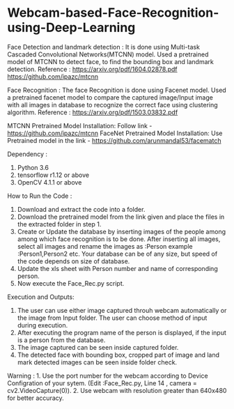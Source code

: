 # Webcam-based-Face-Recognition-using-Deep-Learning

Face Detection and landmark detection : It is done using Multi-task Cascaded Convolutional Networks(MTCNN) model. Used a pretrained model of MTCNN to detect face, to find the bounding box and landmark detection.
Reference : https://arxiv.org/pdf/1604.02878.pdf
            https://github.com/ipazc/mtcnn

Face Recognition : The face Recognition is done using Facenet model. Used a pretrained facenet model to compare the captured image/Input image with all images in database to recognize the correct face using clustering algorithm.
Reference : https://arxiv.org/pdf/1503.03832.pdf

MTCNN Pretrained Model Installation: Follow link -https://github.com/ipazc/mtcnn
FaceNet Pretrained Model Installation: Use Pretrained model in the link - https://github.com/arunmandal53/facematch
 
Dependency :
 1. Python 3.6
 2. tensorflow r1.12 or above 
 3. OpenCV 4.1.1 or above

How to Run the Code :
 1. Download and extract the code into a folder.
 2. Download the pretrained model from the link given and place the files in the extracted folder in step 1.
 3. Create or Update the database by inserting images of the people among among which face recognition is to be done. After inserting all images, select all images and rename the images as :Person<Number>
    example :Person1,Person2 etc. Your database can be of any size, but speed of the code depends on size of database. 
 4. Update the xls sheet with Person number and name of corresponding person.
 5. Now execute the Face_Rec.py script.

Execution and Outputs:
 1. The user can use either image captured throuh webcam automatically or the image from Input folder. The user can choose method of input during execution.
 2. After executing the program name of the person is displayed, if the input is a person from the database. 
 3. The image captured can be seen inside captured folder.
 4. The detected face with bounding box, cropped part of image and land mark detected images can be seen inside folder check.

Warning : 1. Use the port number for the webcam according to Device Configration of your sytem.
(Edit :Face_Rec.py,  Line 14 , camera = cv2.VideoCapture(0)). 
          2. Use webcam with resolution greater than 640x480 for better accuracy.
         

